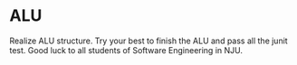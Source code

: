 # ALU
Realize ALU structure.
Try your best to finish the ALU and pass all the junit test.
Good luck to all students of Software Engineering in NJU.
